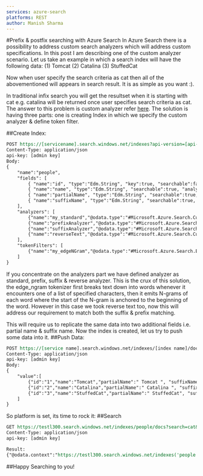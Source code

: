 ```yaml
---
services: azure-search
platforms: REST
author: Manish Sharma
---
```


#Prefix & postfix searching with Azure Search
In Azure Search there is a possibility to address custom search analyzers which will address custom specifications. 
In this post I am describing one of the custom analyzer scenario. 
Let us take an example in which a search index will have the following data:
(1) Tomcat
(2) Catalina
(3) StuffedCat

Now when user specify the search criteria as cat then all of the abovementioned will appears in search result. 
It is as simple as you want :).

In traditional infix search you will get the resultset when it is starting with cat e.g. catalina will be returned once user specifies search criteria as cat.
The answer to this problem is custom analyzer refer [here]().
The solution is having three parts: one is creating Index in which we specify the custom analyzer & define token filter.

##Create Index:

``` REST
POST https://[servicename].search.windows.net/indexes?api-version=[api-version]
Content-Type: application/json 
api-key: [admin key]
Body:
{   
    "name":"people",
    "fields": [
        { "name":"id", "type":"Edm.String", "key":true, "searchable":false },
        { "name":"name", "type":"Edm.String", "searchable":true, "analyzer":"my_standard" },
        { "name":"partialName", "type":"Edm.String", "searchable":true, "searchAnalyzer":"standard", "indexAnalyzer":"prefixAnalyzer" },
        { "name":"suffixName", "type":"Edm.String", "searchable":true, "searchAnalyzer":"reverseText", "indexAnalyzer":"suffixAnalyzer" }
    ],
    "analyzers": [
        {"name":"my_standard","@odata.type":"#Microsoft.Azure.Search.CustomAnalyzer","tokenizer":"standard","tokenFilters": [ "lowercase", "asciifolding", "phonetic" ]},
        {"name":"prefixAnalyzer","@odata.type":"#Microsoft.Azure.Search.CustomAnalyzer","tokenizer":"standard","tokenFilters":[ "lowercase", "my_edgeNGram" ]},
        {"name":"suffixAnalyzer","@odata.type":"#Microsoft.Azure.Search.CustomAnalyzer","tokenizer":"standard","tokenFilters":[ "lowercase", "asciifolding", "reverse", "my_edgeNGram" ]},
        {"name":"reverseText","@odata.type":"#Microsoft.Azure.Search.CustomAnalyzer","tokenizer":"standard","tokenFilters":[ "lowercase", "reverse" ]}
    ],
    "tokenFilters": [
        {"name":"my_edgeNGram","@odata.type":"#Microsoft.Azure.Search.EdgeNGramTokenFilter","minGram":2,"maxGram":20}
    ]
}
``` 
If you concentrate on the analyzers part we have defined analyzer as standard, prefix, suffix & reverse analyzer. This is the crux of this solution, the edge_ngram tokenizer first breaks text down into words whenever 
it encounters one of a list of specified characters, then it emits N-grams of each word where the start of the N-gram is anchored to the beginning of the word. However in this case we took reverse text too, now this will address
our requirement to match both the suffix & prefix matching.

This will require us to replicate the same data into two additional fields i.e. partial name & suffix name. Now the index is created, let us try to push some data into it.
##Push Data:

``` REST
POST https://[service name].search.windows.net/indexes/[index name]/docs/index?api-version=[api-version] 
Content-Type: application/json 
api-key: [admin key]
Body:
{
    "value":[
        {"id":"1","name":"Tomcat","partialName":" Tomcat ", "suffixName":" Tomcat "},
        {"id":"2","name":"Catalina","partialName":" Catalina ", "suffixName":" Catalina "},
        {"id":"3","name":"StuffedCat","partialName":" StuffedCat", "suffixName":"StuffedCat"}
    ]
}
```

So platform is set, its time to rock it:
##Search

``` REST
GET https://testl300.search.windows.net/indexes/people/docs?search=cat&api-version=2015-02-28-Preview
Content-Type: application/json 
api-key: [admin key]

Result:
{"@odata.context":"https://testl300.search.windows.net/indexes('people')/$metadata#docs(id,name,partialName,suffixName)","value":[{"@search.score":0.065066196,"id":"3","name":"StuffedCat","partialName":" StuffedCat","suffixName":"StuffedCat"},{"@search.score":0.065066196,"id":"1","name":"Tomcat","partialName":" Tomcat ","suffixName":" Tomcat "},{"@search.score":0.065066196,"id":"2","name":"Catalina","partialName":" Catalina ","suffixName":" Catalina "}]}
```

##Happy Searching to you!